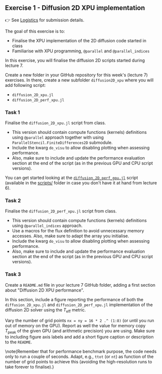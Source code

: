 <!--This file was generated, do not modify it.-->
## Exercise 1 - **Diffusion 2D XPU implementation**

👉 See [Logistics](/logistics/#submission) for submission details.

The goal of this exercise is to:
- Finalise the XPU implementation of the 2D diffusion code started in class
- Familiarise with XPU programming, `@parallel` and `@parallel_indices`

In this exercise, you will finalise the diffusion 2D scripts started during lecture 7.

Create a new folder in your GitHub repository for this week's (lecture 7) exercises. In there, create a new subfolder `diffusion2D_xpu` where you will add following script:
- `diffusion_2D_xpu.jl`
- `diffusion_2D_perf_xpu.jl`

### Task 1

Finalise the `diffusion_2D_xpu.jl` script from class.
- This version should contain compute functions (kernels) definitions using `@parallel` approach together with using `ParallelStencil.FiniteDifferences2D` submodule.
- Include the kwarg `do_visu` to allow disabling plotting when assessing performance.
- Also, make sure to include and update the performance evaluation section at the end of the script (as in the previous GPU and CPU script versions).

You can get started looking at the [`diffusion_2D_perf_gpu.jl`](https://github.com/eth-vaw-glaciology/course-101-0250-00/blob/main/scripts/) script (available in the [scripts/](https://github.com/eth-vaw-glaciology/course-101-0250-00/blob/main/scripts/) folder in case you don't have it at hand from lecture 6).

### Task 2

Finalise the `diffusion_2D_perf_xpu.jl` script from class.
- This version should contain compute functions (kernels) definitions using `@parallel_indices` approach.
- Use a macros for the flux definition to avoid unnecessary memory accesses. Also, make sure to adapt the array you initialise.
- Include the kwarg `do_visu` to allow disabling plotting when assessing performance.
- Also, make sure to include and update the performance evaluation section at the end of the script (as in the previous GPU and CPU script versions).

### Task 3

Create a `README.md` file in your lecture 7 GitHub folder, adding a first section about "Diffusion 2D XPU performance".

In this section, include a figure reporting the performance of both the `diffusion_2D_xpu.jl` and `diffusion_2D_perf_xpu.jl` implementation of the diffusion 2D solver using the $T_\mathrm{eff}$ metric.

Vary the number of grid points `nx = ny = 16 * 2 .^ (1:8)` (or until you run out of memory on the GPU). Report as well the value for memory copy $T_\mathrm{peak}$ of the given GPU (and arithmetic precision) you are using. Make sure to including figure axis labels and add a short figure caption or description to the `README`.

\note{Remember that for performance benchmark purpose, the code needs only to run a couple of seconds. Adapt, e.g., `ttot` (or `nt`) as function of the number of grid points to achieve this (avoiding the high-resolution runs to take forever to finalise).}

